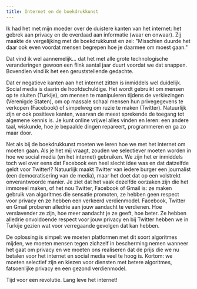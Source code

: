 ```yaml
---
title: Internet en de boekdrukkunst
---
```


Ik had het met mijn moeder over de duistere kanten van het internet: het gebrek aan privacy en de overdaad aan informatie (waar en onwaar). Zij maakte de vergelijking met de boekdrukkunst en zei: "Misschien duurde het daar ook even voordat mensen begrepen hoe je daarmee om moest gaan."

Dat vind ik wel aannemelijk... dat het met alle grote technologische veranderingen gewoon een flink aantal jaar duurt voordat we dat snappen. Bovendien vind ik het een geruststellende gedachte.

Dat er negatieve kanten aan het internet zitten is inmiddels wel duidelijk. Social media is daarin de hoofdschuldige. Het wordt gebruikt om mensen op te sluiten (Turkije), om mensen te manipuleren tijdens de verkiezingen (Verenigde Staten), om op massale schaal mensen hun privegegevens te verkopen (Facebook) of simpelweg om ruzie te maken (Twitter). Natuurlijk zijn er ook positieve kanten, waarvan de meest sprekende de toegang tot algemene kennis is. Je kunt online vrijwel alles vinden en leren: een andere taal, wiskunde, hoe je bepaalde dingen repareert, programmeren en ga zo maar door.

Net als bij de boekdrukkunst moeten we leren hoe we met het internet om moeten gaan. Als je het mij vraagt, zouden we selectiever moeten worden in hoe we social media (en het internet) gebruiken. We zijn het er inmiddels toch wel over eens dat Facebook een heel slecht idee was en dat datzelfde geldt voor Twitter!? Natuurlijk maakt Twitter van iedere burger een journalist (een democratisering van de media), maar het doet dat op een volstrekt onverantwoorde manier. Je ziet dat het vaak dezelfde oorzaken zijn die het immoreel maken, of het nou Twitter, Facebook of Gmail is: ze maken gebruik van algoritmes die sensatie promoten, ze hebben geen respect voor privacy en ze hebben een verkeerd verdienmodel. Facebook, Twitter en Gmail proberen alledrie aan jouw aandacht te verdienen. Hoe verslavender ze zijn, hoe meer aandacht je ze geeft, hoe beter. Ze hebben alledrie onvoldoende respect voor jouw privacy en bij Twitter hebben we in Turkije gezien wat voor verregaande gevolgen dat kan hebben.

De oplossing is simpel: we moeten platformen met dit soort algoritmes mijden, we moeten mensen tegen zichzelf in bescherming nemen wanneer het gaat om privacy en we moeten ons realiseren dat de prijs die we nu betalen voor het internet en social media veel te hoog is. Kortom: we moeten selectief zijn en kiezen voor diensten met betere algoritmes, fatsoenlijke privacy en een gezond verdienmodel.

Tijd voor een revolutie. Lang leve het internet!